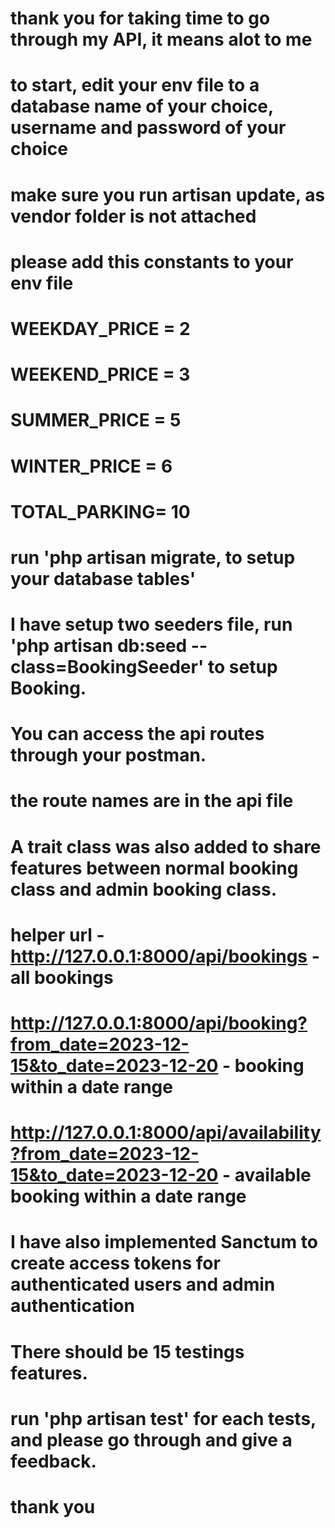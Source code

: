 # thank you for taking time to go through my API, it means alot to me
# to start, edit your env file to a database name of your choice, username and password of your choice
# make sure you run artisan update, as vendor folder is not attached
# please add this constants to your env file
# WEEKDAY_PRICE = 2
# WEEKEND_PRICE = 3
# SUMMER_PRICE = 5
# WINTER_PRICE = 6

# TOTAL_PARKING= 10
# run 'php artisan migrate, to setup your database tables'
# I have setup two seeders file, run 'php artisan db:seed --class=BookingSeeder' to setup Booking.
# You can access the api routes through your postman.
# the route names are in the api file
# A trait class was also added to share features between normal booking class and admin booking class.
# helper url - http://127.0.0.1:8000/api/bookings - all bookings
# http://127.0.0.1:8000/api/booking?from_date=2023-12-15&to_date=2023-12-20 - booking within a date range
# http://127.0.0.1:8000/api/availability?from_date=2023-12-15&to_date=2023-12-20 - available booking within a date range
# I have also implemented Sanctum to create access tokens for authenticated users and admin authentication
# There should be 15 testings features.
# run 'php artisan test' for each tests, and please go through and give a feedback.
# thank you

